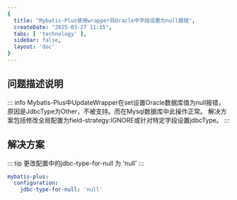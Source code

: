 ```yaml
---
{
  title: "Mybatis-Plus使用wrapper将Oracle中字段设置为null报错",
  createDate: "2025-03-27 11:15",
  tabs: [ 'technology' ],
  sidebar: false,
  layout: 'doc'
}
---
```


## 问题描述说明

::: info
Mybatis-Plus中UpdateWrapper在set设置Oracle数据库值为null报错，
原因是JdbcType为Other，不被支持。而在Mysql数据库中此操作正常。
解决方案包括修改全局配置为field-strategy:IGNORE或针对特定字段设置jdbcType。
:::

## 解决方案

::: tip
更改配置中的jdbc-type-for-null 为 'null'
:::

```yaml
mybatis-plus:
  configuration:
    jdbc-type-for-null: 'null'
``` 
<n-image width="300" object-fit="contain" src="/assets/2025/03/27-2.jpg"/>

